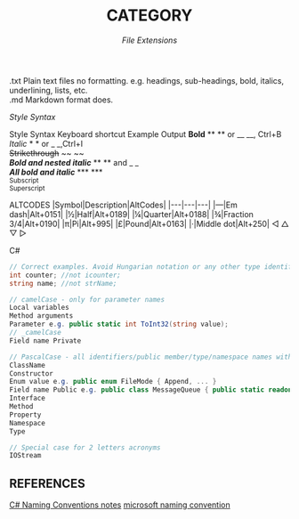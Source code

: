 <header>

<!--
  <<< Author notes: Course header >>>

-->

# CATEGORY

_File Extensions_
</header>

.txt Plain text files no formatting. e.g. headings, sub-headings, bold, italics, underlining, lists, etc.<br>
.md Markdown format does.

_Style Syntax_
</header>

Style	Syntax	Keyboard shortcut	Example	Output
**Bold**	** ** or __ __, Ctrl+B<br>
*Italic*	* * or _ _,Ctrl+I<br>
~~Strikethrough~~	~~ ~~<br>
**_Bold and nested italic_** ** ** and _ _<br>
***All bold and italic***	*** ***<br>
<sub>Subscript</sub>	<sub> </sub><br>
<sup>Superscript</sup>	<sup> </sup><br>

ALTCODES
|Symbol|Description|AltCodes|
|---|---|---|
|—|Em dash|Alt+0151|
|½|Half|Alt+0189|
|¼|Quarter|Alt+0188|
|¾|Fraction 3/4|Alt+0190|
|π|Pi|Alt+995|
|£|Pound|Alt+0163|
|·|Middle dot|Alt+250|
◁ △ ▽ ▷

C#
```csharp
// Correct examples. Avoid Hungarian notation or any other type identification in identifiers
int counter; //not icounter;
string name; //not strName;

// camelCase - only for parameter names
Local variables
Method arguments
Parameter e.g. public static int ToInt32(string value);
// _camelCase
Field name Private

// PascalCase - all identifiers/public member/type/namespace names with multiple words except parameter names. do not use underscore to differentiate words.
ClassName
Constructor
Enum value e.g. public enum FileMode { Append, ... }
Field name Public e.g. public class MessageQueue { public static readonly TimeSpan InfiniteTimeout; } public struct UInt32 {public const Min = 0; }
Interface
Method
Property
Namespace
Type

// Special case for 2 letters acronyms
IOStream
```


## REFERENCES
[C# Naming Conventions notes](https://github.com/ktaranov/naming-convention/blob/master/C%23%20Coding%20Standards%20and%20Naming%20Conventions.md)
[microsoft naming convention](https://learn.microsoft.com/en-us/dotnet/standard/design-guidelines/capitalization-conventions)
